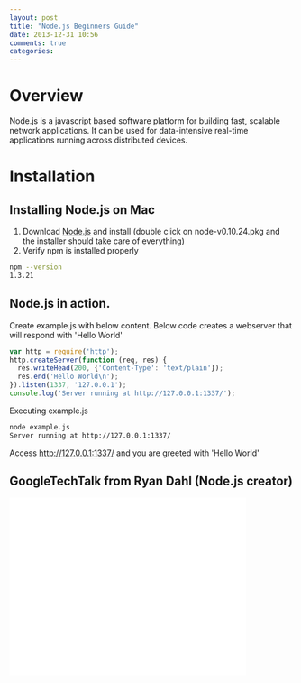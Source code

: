 ```yaml
---
layout: post
title: "Node.js Beginners Guide"
date: 2013-12-31 10:56
comments: true
categories: 
---
```

# Overview
Node.js is a javascript based software platform for building fast, scalable network applications. It can be used for data-intensive real-time applications running across distributed devices. 


# Installation
## Installing Node.js on Mac

1. Download [Node.js](http://nodejs.org) and install (double click on node-v0.10.24.pkg and the installer should take care of everything)
2. Verify npm is installed properly

```sh
npm --version
1.3.21
```

## Node.js in action.  

Create example.js with below content. Below code creates a webserver that will respond with 'Hello World' 
  
```javascript
var http = require('http');
http.createServer(function (req, res) {
  res.writeHead(200, {'Content-Type': 'text/plain'});
  res.end('Hello World\n');
}).listen(1337, '127.0.0.1');
console.log('Server running at http://127.0.0.1:1337/');
```

Executing example.js 

```sh
node example.js
Server running at http://127.0.0.1:1337/
```

Access http://127.0.0.1:1337/ and you are greeted with 'Hello World'  

## GoogleTechTalk from Ryan Dahl (Node.js creator)

<iframe width="420" height="315" src="//www.youtube.com/embed/F6k8lTrAE2g?rel=0" frameborder="0"> </iframe>



